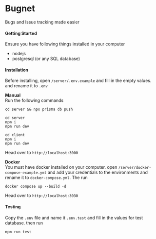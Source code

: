 # Bugnet

Bugs and Issue tracking made easier

#### Getting Started

Ensure you have following things installed in your computer

- nodejs
- postgresql (or any SQL database)

#### Installation

Before installing, open `/server/.env.example` and fill in the empty values. and rename it to `.env`

**Manual**  
Run the following commands

```
cd server && npx prisma db push
```

```
cd server
npm i
npm run dev
```

```
cd client
npm i
npm run dev
```

Head over to `http://localhost:3000`

**Docker**  
You must have docker installed on your computer.
open `/server/docker-compose-example.yml` and add your credentials to the environments and rename it to `docker-compose.yml`. The run

```
docker compose up --build -d
```

Head over to `http://localhost:3030`

#### Testing

Copy the `.env` file and name it `.env.test` and fill in the values for test database. then run

```
npm run test
```
